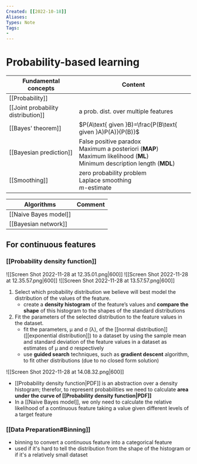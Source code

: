 ```yaml
---
Created: [[2022-10-18]]
Aliases: 
Types: Note
Tags: 
- 
---
```

# Probability-based learning
| Fundamental concepts               | Content                                                                                                                         |
| ---------------------------------- | ------------------------------------------------------------------------------------------------------------------------------- |
| [[Probability]]                    |                                                                                                                                 |
| [[Joint probability distribution]] | a prob. dist. over multiple features                                                                                            |
| [[Bayes' theorem]]                 | $P(A\text{ given }B)=\frac{P(B\text{ given }A)P(A)}{P(B)}$                                                                      |
| [[Bayesian prediction]]            | False positive paradox<br>Maximum a posteriori (**MAP**)<br>Maximum likelihood (**ML**)<br>Minimum description length (**MDL**) |
| [[Smoothing]]                      | zero probability problem<br>Laplace smoothing<br>$m$-estimate                                                                   |

| Algorithms            | Comment |
| --------------------- | ------- |
| [[Naive Bayes model]] |         |
| [[Bayesian network]]  |         |

## For continuous features
### [[Probability density function]]
![[Screen Shot 2022-11-28 at 12.35.01.png|600]]
![[Screen Shot 2022-11-28 at 12.35.57.png|600]]
![[Screen Shot 2022-11-28 at 13.57.57.png|600]]
1. Select which probability distribution we believe will best model the distribution of the values of the feature. 
   - create a **density histogram** of the feature’s values and **compare the shape** of this histogram to the shapes of the standard distributions
2. Fit the parameters of the selected distribution to the feature values in the dataset.
   - fit the parameters, μ and σ (λ), of the [[normal distribution]] ([[exponential distribution]]) to a dataset by using the sample mean and standard deviation of the feature values in a dataset as estimates of μ and σ respectively
   - use **guided search** techniques, such as **gradient descent** algorithm, to fit other distributions (due to no closed form solution)

![[Screen Shot 2022-11-28 at 14.08.32.png|600]]
- [[Probability density function|PDF]] is an abstraction over a density histogram; therefor, to represent probabilities we need to calculate **area under the curve of [[Probability density function|PDF]]**
- In a [[Naive Bayes model]], we only need to calculate the relative likelihood of a continuous feature taking a value given different levels of a target feature

### [[Data Preparation#Binning]]
- binning to convert a continuous feature into a categorical feature
- used if it's hard to tell the distribution from the shape of the histogram
  or if it's a relatively small dataset
